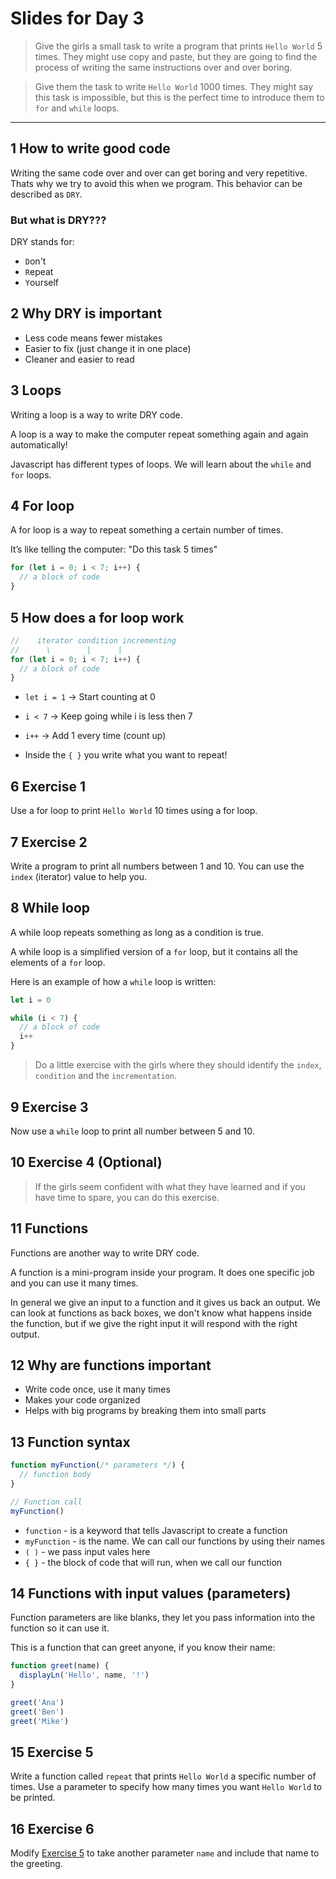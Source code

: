 # Slides for Day 3

> Give the girls a small task to write a program that prints `Hello World` 5 times. They might use copy and paste, but they are going to find the process of writing the same instructions over and over boring.

> Give them the task to write `Hello World` 1000 times. They might say this task is impossible, but this is the perfect time to introduce them to `for` and `while` loops.

---

## 1 How to write good code

Writing the same code over and over can get boring and very repetitive. Thats why we try to avoid this when we program. This behavior can be described as `DRY`.

### But what is DRY???

DRY stands for:

- `D`on't
- `R`epeat
- `Y`ourself

## 2 Why DRY is important

- Less code means fewer mistakes
- Easier to fix (just change it in one place)
- Cleaner and easier to read

## 3 Loops

Writing a loop is a way to write DRY code.

A loop is a way to make the computer repeat something again and again automatically!

Javascript has different types of loops. We will learn about the `while` and `for` loops.

## 4 For loop

A for loop is a way to repeat something a certain number of times.

It’s like telling the computer: "Do this task 5 times"

```js
for (let i = 0; i < 7; i++) {
  // a block of code
}
```

## 5 How does a for loop work

```js
//    iterator condition incrementing
//      \        |      |
for (let i = 0; i < 7; i++) {
  // a block of code
}
```

- `let i = 1` → Start counting at 0

- `i < 7` → Keep going while i is less then 7

- `i++` → Add 1 every time (count up)

- Inside the `{ }` you write what you want to repeat!

## 6 Exercise 1

Use a for loop to print `Hello World` 10 times using a for loop.

## 7 Exercise 2

Write a program to print all numbers between 1 and 10. You can use the `index` (iterator) value to help you.

## 8 While loop

A while loop repeats something as long as a condition is true.

A while loop is a simplified version of a `for` loop, but it contains all the elements of a `for` loop.

Here is an example of how a `while` loop is written:

```js
let i = 0

while (i < 7) {
  // a block of code
  i++
}
```

> Do a little exercise with the girls where they should identify the `index`, `condition` and the `incrementation`.

## 9 Exercise 3

Now use a `while` loop to print all number between 5 and 10.

## 10 Exercise 4 (Optional)

> If the girls seem confident with what they have learned and if you have time to spare, you can do this exercise.

## 11 Functions

Functions are another way to write DRY code.

A function is a mini-program inside your program. It does one specific job and you can use it many times.

In general we give an input to a function and it gives us back an output. We can look at functions as back boxes, we don't know what happens inside the function, but if we give the right input it will respond with the right output.

## 12 Why are functions important

- Write code once, use it many times
- Makes your code organized
- Helps with big programs by breaking them into small parts

## 13 Function syntax

```js
function myFunction(/* parameters */) {
  // function body
}

// Function call
myFunction()
```

- `function` - is a keyword that tells Javascript to create a function
- `myFunction` - is the name. We can call our functions by using their names
- `( )` - we pass input vales here
- `{ }` - the block of code that will run, when we call our function

## 14 Functions with input values (parameters)

Function parameters are like blanks, they let you pass information into the function so it can use it.

This is a function that can greet anyone, if you know their name:

```js
function greet(name) {
  displayLn('Hello', name, '!')
}

greet('Ana')
greet('Ben')
greet('Mike')
```

## 15 Exercise 5

Write a function called `repeat` that prints `Hello World` a specific number of times. Use a parameter to specify how many times you want `Hello World` to be printed.

## 16 Exercise 6

Modify [Exercise 5](#15-exercise-5) to take another parameter `name` and include that name to the greeting.
